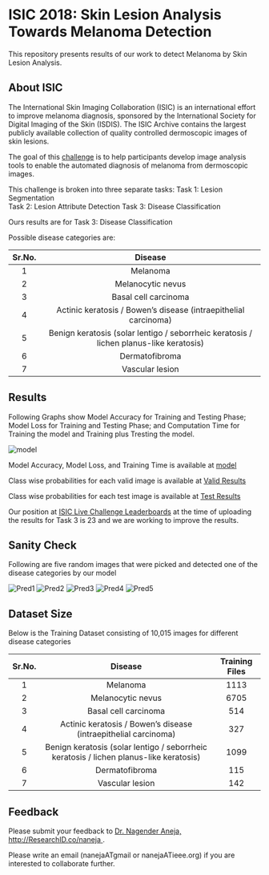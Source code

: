 # ISIC 2018: Skin Lesion Analysis Towards Melanoma Detection

This repository presents results of our work to detect Melanoma by Skin Lesion Analysis.

## About ISIC
The International Skin Imaging Collaboration (ISIC) is an international effort to improve melanoma diagnosis, sponsored by the International Society for Digital Imaging of the Skin (ISDIS). The ISIC Archive contains the largest publicly available collection of quality controlled dermoscopic images of skin lesions.

The goal of this [challenge](https://challenge2018.isic-archive.com) is to help participants develop image analysis tools to enable the automated diagnosis of melanoma from dermoscopic images.

This challenge is broken into three separate tasks:
Task 1: Lesion Segmentation  
Task 2: Lesion Attribute Detection
Task 3: Disease Classification

Ours results are for Task 3: Disease Classification

Possible disease categories are:

| Sr.No. | Disease |
|:-------------:|:-------------:|
| 1   | Melanoma |
| 2   | Melanocytic nevus |
| 3   | Basal cell carcinoma |
| 4   | Actinic keratosis / Bowen’s disease (intraepithelial carcinoma) |
| 5   | Benign keratosis (solar lentigo / seborrheic keratosis / lichen planus-like keratosis) |
| 6   | Dermatofibroma |
| 7   | Vascular lesion |

 
## Results
Following Graphs show Model Accuracy for Training and Testing Phase; Model Loss for Training and Testing Phase; and Computation Time for Training the model and Training plus Tresting the model.

![model](https://github.com/naneja/isic2018/blob/master/figs/model.png)

Model Accuracy, Model Loss, and Training Time is available at [model](https://github.com/naneja/isic2018/blob/master/log/results.csv)

Class wise probabilities for each valid image is available at [Valid Results](https://github.com/naneja/isic2018/blob/master/log/results-valid.csv)  

Class wise probabilities for each test image is available at [Test Results](https://github.com/naneja/isic2018/blob/master/log/results-test.csv)  

Our position at [ISIC Live Challenge Leaderboards](https://challenge2018.isic-archive.com/live-leaderboards/) at the time of uploading the results for Task 3 is 23 and we are working to improve the results.

## Sanity Check
Following are five random images that were picked and detected one of the disease categories by our model

![Pred1](https://github.com/naneja/isic2018/blob/master/figs/pred1.png)
![Pred2](https://github.com/naneja/isic2018/blob/master/figs/pred2.png)
![Pred3](https://github.com/naneja/isic2018/blob/master/figs/pred3.png)
![Pred4](https://github.com/naneja/isic2018/blob/master/figs/pred4.png)
![Pred5](https://github.com/naneja/isic2018/blob/master/figs/pred5.png)

## Dataset Size
Below is the Training Dataset consisting of 10,015 images for different disease categories

| Sr.No. | Disease | Training Files |
|:-------------:|:-------------:|:-------------:|
| 1   | Melanoma | 1113 |
| 2   | Melanocytic nevus | 6705 |
| 3   | Basal cell carcinoma | 514 |
| 4   | Actinic keratosis / Bowen’s disease (intraepithelial carcinoma) | 327 |
| 5   | Benign keratosis (solar lentigo / seborrheic keratosis / lichen planus-like keratosis) | 1099 |
| 6   | Dermatofibroma | 115 |
| 7   | Vascular lesion | 142 |


## Feedback
Please submit your feedback to [Dr. Nagender Aneja, http://ResearchID.co/naneja ](http://ResearchID.co/naneja). 

Please write an email (nanejaATgmail or nanejaATieee.org) if you are interested to collaborate further. 
